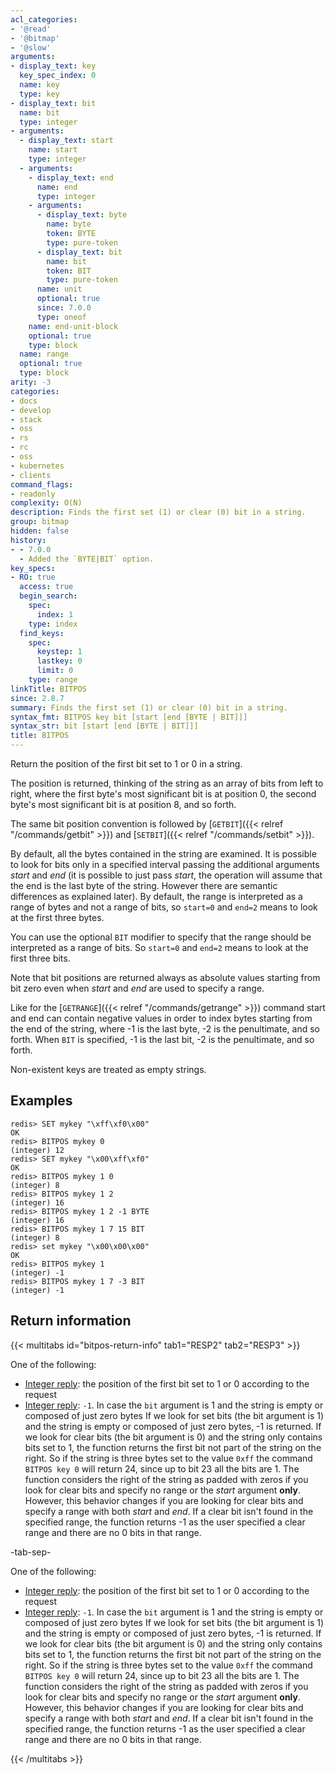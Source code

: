 ```yaml
---
acl_categories:
- '@read'
- '@bitmap'
- '@slow'
arguments:
- display_text: key
  key_spec_index: 0
  name: key
  type: key
- display_text: bit
  name: bit
  type: integer
- arguments:
  - display_text: start
    name: start
    type: integer
  - arguments:
    - display_text: end
      name: end
      type: integer
    - arguments:
      - display_text: byte
        name: byte
        token: BYTE
        type: pure-token
      - display_text: bit
        name: bit
        token: BIT
        type: pure-token
      name: unit
      optional: true
      since: 7.0.0
      type: oneof
    name: end-unit-block
    optional: true
    type: block
  name: range
  optional: true
  type: block
arity: -3
categories:
- docs
- develop
- stack
- oss
- rs
- rc
- oss
- kubernetes
- clients
command_flags:
- readonly
complexity: O(N)
description: Finds the first set (1) or clear (0) bit in a string.
group: bitmap
hidden: false
history:
- - 7.0.0
  - Added the `BYTE|BIT` option.
key_specs:
- RO: true
  access: true
  begin_search:
    spec:
      index: 1
    type: index
  find_keys:
    spec:
      keystep: 1
      lastkey: 0
      limit: 0
    type: range
linkTitle: BITPOS
since: 2.8.7
summary: Finds the first set (1) or clear (0) bit in a string.
syntax_fmt: BITPOS key bit [start [end [BYTE | BIT]]]
syntax_str: bit [start [end [BYTE | BIT]]]
title: BITPOS
---
```

Return the position of the first bit set to 1 or 0 in a string.

The position is returned, thinking of the string as an array of bits from left to
right, where the first byte's most significant bit is at position 0, the second
byte's most significant bit is at position 8, and so forth.

The same bit position convention is followed by [`GETBIT`]({{< relref "/commands/getbit" >}}) and [`SETBIT`]({{< relref "/commands/setbit" >}}).

By default, all the bytes contained in the string are examined.
It is possible to look for bits only in a specified interval passing the additional arguments _start_ and _end_ (it is possible to just pass _start_, the operation will assume that the end is the last byte of the string. However there are semantic differences as explained later).
By default, the range is interpreted as a range of bytes and not a range of bits, so `start=0` and `end=2` means to look at the first three bytes.

You can use the optional `BIT` modifier to specify that the range should be interpreted as a range of bits.
So `start=0` and `end=2` means to look at the first three bits.

Note that bit positions are returned always as absolute values starting from bit zero even when _start_ and _end_ are used to specify a range.

Like for the [`GETRANGE`]({{< relref "/commands/getrange" >}}) command start and end can contain negative values in
order to index bytes starting from the end of the string, where -1 is the last
byte, -2 is the penultimate, and so forth. When `BIT` is specified, -1 is the last
bit, -2 is the penultimate, and so forth.

Non-existent keys are treated as empty strings.

## Examples

```redis
redis> SET mykey "\xff\xf0\x00"
OK
redis> BITPOS mykey 0
(integer) 12
redis> SET mykey "\x00\xff\xf0"
OK
redis> BITPOS mykey 1 0
(integer) 8
redis> BITPOS mykey 1 2
(integer) 16
redis> BITPOS mykey 1 2 -1 BYTE
(integer) 16
redis> BITPOS mykey 1 7 15 BIT
(integer) 8
redis> set mykey "\x00\x00\x00"
OK
redis> BITPOS mykey 1
(integer) -1
redis> BITPOS mykey 1 7 -3 BIT
(integer) -1
```

## Return information

{{< multitabs id="bitpos-return-info" 
    tab1="RESP2" 
    tab2="RESP3" >}}

One of the following:
* [Integer reply](../../develop/reference/protocol-spec#integers): the position of the first bit set to 1 or 0 according to the request
* [Integer reply](../../develop/reference/protocol-spec#integers): `-1`. In case the `bit` argument is 1 and the string is empty or composed of just zero bytes
If we look for set bits (the bit argument is 1) and the string is empty or composed of just zero bytes, -1 is returned.
If we look for clear bits (the bit argument is 0) and the string only contains bits set to 1, the function returns the first bit not part of the string on the right. So if the string is three bytes set to the value `0xff` the command `BITPOS key 0` will return 24, since up to bit 23 all the bits are 1.
The function considers the right of the string as padded with zeros if you look for clear bits and specify no range or the _start_ argument **only**.
However, this behavior changes if you are looking for clear bits and specify a range with both _start_ and _end_.
If a clear bit isn't found in the specified range, the function returns -1 as the user specified a clear range and there are no 0 bits in that range.

-tab-sep-

One of the following:
* [Integer reply](../../develop/reference/protocol-spec#integers): the position of the first bit set to 1 or 0 according to the request
* [Integer reply](../../develop/reference/protocol-spec#integers): `-1`. In case the `bit` argument is 1 and the string is empty or composed of just zero bytes
If we look for set bits (the bit argument is 1) and the string is empty or composed of just zero bytes, -1 is returned.
If we look for clear bits (the bit argument is 0) and the string only contains bits set to 1, the function returns the first bit not part of the string on the right. So if the string is three bytes set to the value `0xff` the command `BITPOS key 0` will return 24, since up to bit 23 all the bits are 1.
The function considers the right of the string as padded with zeros if you look for clear bits and specify no range or the _start_ argument **only**.
However, this behavior changes if you are looking for clear bits and specify a range with both _start_ and _end_.
If a clear bit isn't found in the specified range, the function returns -1 as the user specified a clear range and there are no 0 bits in that range.

{{< /multitabs >}}
